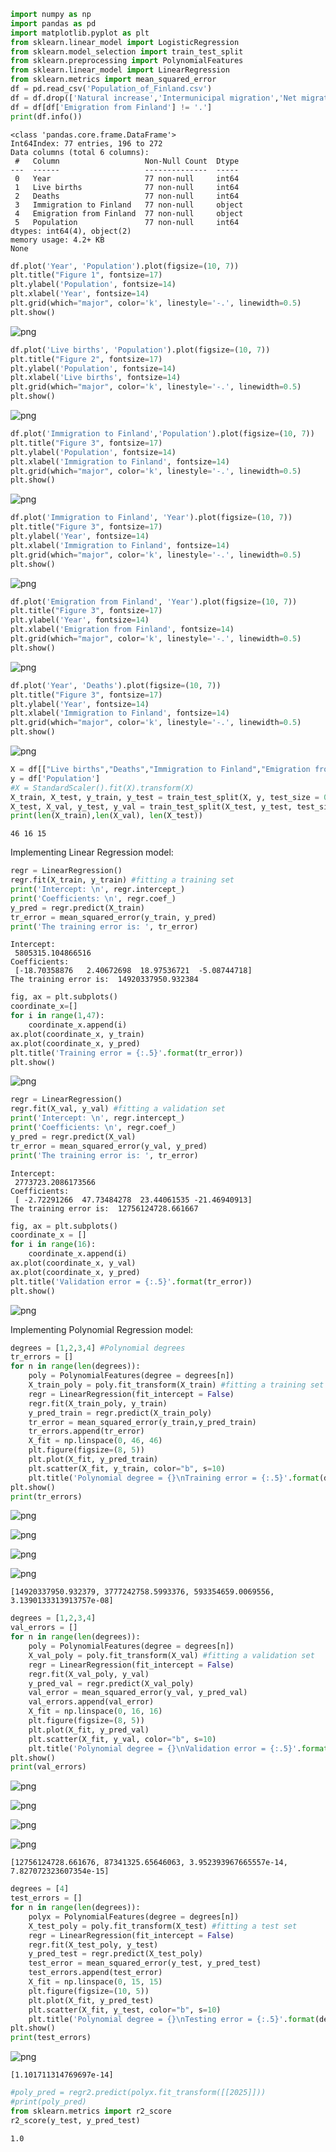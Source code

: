 ```python
import numpy as np
import pandas as pd
import matplotlib.pyplot as plt
from sklearn.linear_model import LogisticRegression
from sklearn.model_selection import train_test_split
from sklearn.preprocessing import PolynomialFeatures
from sklearn.linear_model import LinearRegression
from sklearn.metrics import mean_squared_error
df = pd.read_csv('Population_of_Finland.csv')
df = df.drop(['Natural increase','Intermunicipal migration','Net migration','Marriages','Divorces','Total change'], axis=1)
df = df[df['Emigration from Finland'] != '.']
print(df.info())
```

    <class 'pandas.core.frame.DataFrame'>
    Int64Index: 77 entries, 196 to 272
    Data columns (total 6 columns):
     #   Column                   Non-Null Count  Dtype 
    ---  ------                   --------------  ----- 
     0   Year                     77 non-null     int64 
     1   Live births              77 non-null     int64 
     2   Deaths                   77 non-null     int64 
     3   Immigration to Finland   77 non-null     object
     4   Emigration from Finland  77 non-null     object
     5   Population               77 non-null     int64 
    dtypes: int64(4), object(2)
    memory usage: 4.2+ KB
    None



```python
df.plot('Year', 'Population').plot(figsize=(10, 7))
plt.title("Figure 1", fontsize=17)
plt.ylabel('Population', fontsize=14)
plt.xlabel('Year', fontsize=14)
plt.grid(which="major", color='k', linestyle='-.', linewidth=0.5)
plt.show()
```


    
![png](output_1_0.png)
    



```python
df.plot('Live births', 'Population').plot(figsize=(10, 7))
plt.title("Figure 2", fontsize=17)
plt.ylabel('Population', fontsize=14)
plt.xlabel('Live births', fontsize=14)
plt.grid(which="major", color='k', linestyle='-.', linewidth=0.5)
plt.show()
```


    
![png](output_2_0.png)
    



```python
df.plot('Immigration to Finland','Population').plot(figsize=(10, 7))
plt.title("Figure 3", fontsize=17)
plt.ylabel('Population', fontsize=14)
plt.xlabel('Immigration to Finland', fontsize=14)
plt.grid(which="major", color='k', linestyle='-.', linewidth=0.5)
plt.show()
```


    
![png](output_3_0.png)
    



```python
df.plot('Immigration to Finland', 'Year').plot(figsize=(10, 7))
plt.title("Figure 3", fontsize=17)
plt.ylabel('Year', fontsize=14)
plt.xlabel('Immigration to Finland', fontsize=14)
plt.grid(which="major", color='k', linestyle='-.', linewidth=0.5)
plt.show()
```


    
![png](output_4_0.png)
    



```python
df.plot('Emigration from Finland', 'Year').plot(figsize=(10, 7))
plt.title("Figure 3", fontsize=17)
plt.ylabel('Year', fontsize=14)
plt.xlabel('Emigration from Finland', fontsize=14)
plt.grid(which="major", color='k', linestyle='-.', linewidth=0.5)
plt.show()
```


    
![png](output_5_0.png)
    



```python
df.plot('Year', 'Deaths').plot(figsize=(10, 7))
plt.title("Figure 3", fontsize=17)
plt.ylabel('Year', fontsize=14)
plt.xlabel('Immigration to Finland', fontsize=14)
plt.grid(which="major", color='k', linestyle='-.', linewidth=0.5)
plt.show()
```


    
![png](output_6_0.png)
    



```python
X = df[["Live births","Deaths","Immigration to Finland","Emigration from Finland"]]
y = df['Population']
#X = StandardScaler().fit(X).transform(X)
X_train, X_test, y_train, y_test = train_test_split(X, y, test_size = 0.4, random_state=0)
X_test, X_val, y_test, y_val = train_test_split(X_test, y_test, test_size = 0.5, random_state=0)
print(len(X_train),len(X_val), len(X_test))
```

    46 16 15


Implementing Linear Regression model:


```python
regr = LinearRegression()
regr.fit(X_train, y_train) #fitting a training set
print('Intercept: \n', regr.intercept_)
print('Coefficients: \n', regr.coef_)
y_pred = regr.predict(X_train)
tr_error = mean_squared_error(y_train, y_pred)
print('The training error is: ', tr_error)
```

    Intercept: 
     5805315.104866516
    Coefficients: 
     [-18.70358876   2.40672698  18.97536721  -5.08744718]
    The training error is:  14920337950.932384



```python
fig, ax = plt.subplots()
coordinate_x=[]
for i in range(1,47):
    coordinate_x.append(i)
ax.plot(coordinate_x, y_train)
ax.plot(coordinate_x, y_pred)
plt.title('Training error = {:.5}'.format(tr_error))
plt.show()
```


    
![png](output_10_0.png)
    



```python
regr = LinearRegression()
regr.fit(X_val, y_val) #fitting a validation set
print('Intercept: \n', regr.intercept_)
print('Coefficients: \n', regr.coef_)
y_pred = regr.predict(X_val)
tr_error = mean_squared_error(y_val, y_pred)
print('The training error is: ', tr_error)
```

    Intercept: 
     2773723.2086173566
    Coefficients: 
     [ -2.72291266  47.73484278  23.44061535 -21.46940913]
    The training error is:  12756124728.661667



```python
fig, ax = plt.subplots()
coordinate_x = []
for i in range(16):
    coordinate_x.append(i)
ax.plot(coordinate_x, y_val)
ax.plot(coordinate_x, y_pred)
plt.title('Validation error = {:.5}'.format(tr_error))
plt.show()
```


    
![png](output_12_0.png)
    


Implementing Polynomial Regression model:


```python
degrees = [1,2,3,4] #Polynomial degrees
tr_errors = []
for n in range(len(degrees)):
    poly = PolynomialFeatures(degree = degrees[n])
    X_train_poly = poly.fit_transform(X_train) #fitting a training set
    regr = LinearRegression(fit_intercept = False) 
    regr.fit(X_train_poly, y_train) 
    y_pred_train = regr.predict(X_train_poly) 
    tr_error = mean_squared_error(y_train,y_pred_train)
    tr_errors.append(tr_error)
    X_fit = np.linspace(0, 46, 46) 
    plt.figure(figsize=(8, 5))
    plt.plot(X_fit, y_pred_train)
    plt.scatter(X_fit, y_train, color="b", s=10)
    plt.title('Polynomial degree = {}\nTraining error = {:.5}'.format(degrees[n], tr_error))
plt.show()
print(tr_errors)
```


    
![png](output_14_0.png)
    



    
![png](output_14_1.png)
    



    
![png](output_14_2.png)
    



    
![png](output_14_3.png)
    


    [14920337950.932379, 3777242758.5993376, 593354659.0069556, 3.1390133313913757e-08]



```python
degrees = [1,2,3,4]
val_errors = []
for n in range(len(degrees)):
    poly = PolynomialFeatures(degree = degrees[n])
    X_val_poly = poly.fit_transform(X_val) #fitting a validation set
    regr = LinearRegression(fit_intercept = False) 
    regr.fit(X_val_poly, y_val) 
    y_pred_val = regr.predict(X_val_poly) 
    val_error = mean_squared_error(y_val, y_pred_val)
    val_errors.append(val_error)
    X_fit = np.linspace(0, 16, 16) 
    plt.figure(figsize=(8, 5))
    plt.plot(X_fit, y_pred_val)
    plt.scatter(X_fit, y_val, color="b", s=10)
    plt.title('Polynomial degree = {}\nValidation error = {:.5}'.format(degrees[n], val_error))
plt.show()
print(val_errors)
```


    
![png](output_15_0.png)
    



    
![png](output_15_1.png)
    



    
![png](output_15_2.png)
    



    
![png](output_15_3.png)
    


    [12756124728.661676, 87341325.65646063, 3.952393967665557e-14, 7.827072323607354e-15]



```python
degrees = [4]
test_errors = []
for n in range(len(degrees)):
    polyx = PolynomialFeatures(degree = degrees[n])
    X_test_poly = poly.fit_transform(X_test) #fitting a test set
    regr = LinearRegression(fit_intercept = False) 
    regr.fit(X_test_poly, y_test) 
    y_pred_test = regr.predict(X_test_poly) 
    test_error = mean_squared_error(y_test, y_pred_test)
    test_errors.append(test_error)
    X_fit = np.linspace(0, 15, 15) 
    plt.figure(figsize=(10, 5))
    plt.plot(X_fit, y_pred_test)
    plt.scatter(X_fit, y_test, color="b", s=10)
    plt.title('Polynomial degree = {}\nTesting error = {:.5}'.format(degrees[n], test_error))
plt.show()
print(test_errors)
```


    
![png](output_16_0.png)
    


    [1.101711314769697e-14]



```python
#poly_pred = regr2.predict(polyx.fit_transform([[2025]]))
#print(poly_pred)
from sklearn.metrics import r2_score
r2_score(y_test, y_pred_test)
```




    1.0




```python

```
